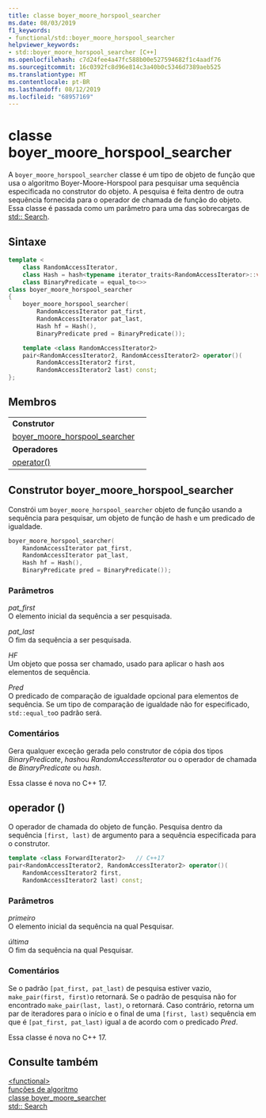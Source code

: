 ```yaml
---
title: classe boyer_moore_horspool_searcher
ms.date: 08/03/2019
f1_keywords:
- functional/std::boyer_moore_horspool_searcher
helpviewer_keywords:
- std::boyer_moore_horspool_searcher [C++]
ms.openlocfilehash: c7d24fee4a47fc588b00e527594682f1c4aadf76
ms.sourcegitcommit: 16c0392fc8d96e814c3a40b0c5346d7389aeb525
ms.translationtype: MT
ms.contentlocale: pt-BR
ms.lasthandoff: 08/12/2019
ms.locfileid: "68957169"
---
```

# <a name="boyer_moore_horspool_searcher-class"></a>classe boyer_moore_horspool_searcher

A `boyer_moore_horspool_searcher` classe é um tipo de objeto de função que usa o algoritmo Boyer-Moore-Horspool para pesquisar uma sequência especificada no construtor do objeto. A pesquisa é feita dentro de outra sequência fornecida para o operador de chamada de função do objeto. Essa classe é passada como um parâmetro para uma das sobrecargas de [std:: Search](algorithm-functions.md#search).

## <a name="syntax"></a>Sintaxe

```cpp
template <
    class RandomAccessIterator,
    class Hash = hash<typename iterator_traits<RandomAccessIterator>::value_type>,
    class BinaryPredicate = equal_to<>>
class boyer_moore_horspool_searcher
{
    boyer_moore_horspool_searcher(
        RandomAccessIterator pat_first,
        RandomAccessIterator pat_last,
        Hash hf = Hash(),
        BinaryPredicate pred = BinaryPredicate());

    template <class RandomAccessIterator2>
    pair<RandomAccessIterator2, RandomAccessIterator2> operator()(
        RandomAccessIterator2 first,
        RandomAccessIterator2 last) const;
};
```

## <a name="members"></a>Membros

| | |
| - | - |
| **Construtor** | |
| [boyer_moore_horspool_searcher](#boyer-moore-horspool-searcher-constructor) | |
| **Operadores** | |
| [operator()](#operator-call) | |

## <a name="boyer-moore-horspool-searcher-constructor"></a>Construtor boyer_moore_horspool_searcher

Constrói um `boyer_moore_horspool_searcher` objeto de função usando a sequência para pesquisar, um objeto de função de hash e um predicado de igualdade.

```cpp
boyer_moore_horspool_searcher(
    RandomAccessIterator pat_first,
    RandomAccessIterator pat_last,
    Hash hf = Hash(),
    BinaryPredicate pred = BinaryPredicate());
```

### <a name="parameters"></a>Parâmetros

*pat_first*\
O elemento inicial da sequência a ser pesquisada.

*pat_last*\
O fim da sequência a ser pesquisada.

*HF*\
Um objeto que possa ser chamado, usado para aplicar o hash aos elementos de sequência.

*Pred*\
O predicado de comparação de igualdade opcional para elementos de sequência. Se um tipo de comparação de igualdade não for especificado, `std::equal_to`o padrão será.

### <a name="remarks"></a>Comentários

Gera qualquer exceção gerada pelo construtor de cópia dos tipos *BinaryPredicate*, *hash*ou *RandomAccessIterator* ou o operador de chamada de *BinaryPredicate* ou *hash*.

Essa classe é nova no C++ 17.

## <a name="operator-call"></a>operador ()

O operador de chamada do objeto de função. Pesquisa dentro da sequência `[first, last)` de argumento para a sequência especificada para o construtor.

```cpp
template <class ForwardIterator2>   // C++17
pair<RandomAccessIterator2, RandomAccessIterator2> operator()(
    RandomAccessIterator2 first,
    RandomAccessIterator2 last) const;
```

### <a name="parameters"></a>Parâmetros

*primeiro*\
O elemento inicial da sequência na qual Pesquisar.

*última*\
O fim da sequência na qual Pesquisar.

### <a name="remarks"></a>Comentários

Se o padrão `[pat_first, pat_last)` de pesquisa estiver vazio, `make_pair(first, first)`o retornará. Se o padrão de pesquisa não for encontrado `make_pair(last, last)`, o retornará. Caso contrário, retorna um par de iteradores para o início e o final de uma `[first, last)` sequência em que é `[pat_first, pat_last)` igual a de acordo com o predicado *Pred*.

Essa classe é nova no C++ 17.

## <a name="see-also"></a>Consulte também

[\<functional>](functional.md)\
[funções de algoritmo](algorithm-functions.md)\
[classe boyer_moore_searcher](boyer-moore-searcher-class.md)\
[std:: Search](algorithm-functions.md#search)
